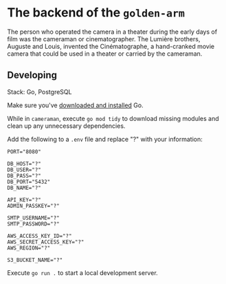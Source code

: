 # The backend of the `golden-arm`

The person who operated the camera in a theater during the early days of film was the cameraman or cinematographer. The Lumière brothers, Auguste and Louis, invented the Cinématographe, a hand-cranked movie camera that could be used in a theater or carried by the cameraman.

## Developing

Stack: Go, PostgreSQL

Make sure you've [downloaded and installed](https://go.dev/doc/install) Go.

While in `cameraman`, execute `go mod tidy` to download missing modules and clean up any unnecessary dependencies.

Add the following to a `.env` file and replace "?" with your information:
```
PORT="8080"

DB_HOST="?"
DB_USER="?"
DB_PASS="?"
DB_PORT="5432"
DB_NAME="?"

API_KEY="?"
ADMIN_PASSKEY="?"

SMTP_USERNAME="?"
SMTP_PASSWORD="?"

AWS_ACCESS_KEY_ID="?"
AWS_SECRET_ACCESS_KEY="?"
AWS_REGION="?"

S3_BUCKET_NAME="?"
```

Execute `go run .` to start a local development server.